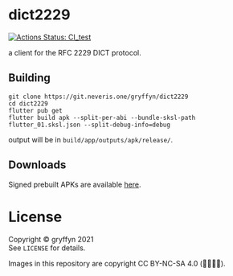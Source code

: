# dict2229
[![Actions Status: CI\_test](https://github.com/gryffyn/dict2229/workflows/CI_test/badge.svg)](https://github.com/gryffyn/dict2229/actions?query=workflow%3A"CI_test")

a client for the RFC 2229 DICT protocol.

## Building
```
git clone https://git.neveris.one/gryffyn/dict2229
cd dict2229
flutter pub get
flutter build apk --split-per-abi --bundle-sksl-path flutter_01.sksl.json --split-debug-info=debug
```

output will be in `build/app/outputs/apk/release/`.

## Downloads

Signed prebuilt APKs are available [here](https://neveris.one/build/dict2229/releases/).

# License
Copyright © gryffyn 2021  
See `LICENSE` for details.  

Images in this repository are copyright CC BY-NC-SA 4.0 (🅭🅯🄏🄎).
